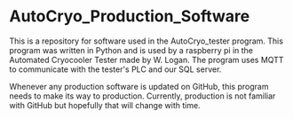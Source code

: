 # AutoCryo_Production_Software
This is a repository for software used in the AutoCryo_tester program. This program was written in Python and is used by a raspberry pi in the Automated Cryocooler Tester made by W. Logan. The program uses MQTT to communicate with the tester's PLC and our SQL server.


Whenever any production software is updated on GitHub, this program needs to make its way to production. Currently, production is not familiar with GitHub but hopefully that will change with time.
